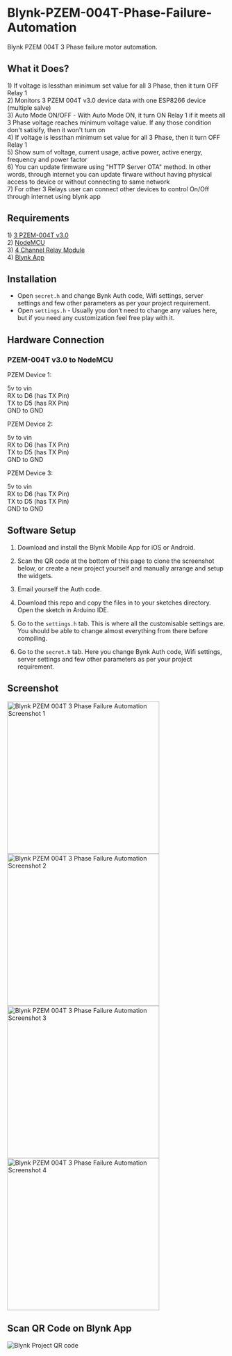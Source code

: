 # Blynk-PZEM-004T-Phase-Failure-Automation
Blynk PZEM 004T 3 Phase failure motor automation.  

<h2>What it Does?</h2>
1) If voltage is lessthan minimum set value for all 3 Phase, then it turn OFF Relay 1</br> 
2) Monitors 3 PZEM 004T v3.0 device data with one ESP8266 device (multiple salve)</br> 
3) Auto Mode ON/OFF - With Auto Mode ON, it turn ON Relay 1 if it meets all 3 Phase voltage reaches minimum voltage value. If any those condition don't satisify, then it won't turn on</br> 
4) If voltage is lessthan minimum set value for all 3 Phase, then it turn OFF Relay 1 </br>
5) Show sum of voltage, current usage, active power, active energy, frequency and power factor</br>
6) You can update firmware using "HTTP Server OTA" method. In other words, through internet you can update firware without having physical access to device or without connecting to same network</br>
7) For other 3 Relays user can connect other devices to control On/Off through internet using blynk app </br>

<h2>Requirements</h2>
1) <a href ="http://s.click.aliexpress.com/e/ElytDjIu">3 PZEM-004T v3.0</a></br> 
2) <a href="http://s.click.aliexpress.com/e/nlefJ4PI">NodeMCU</a></br> 
3) <a href="http://s.click.aliexpress.com/e/eK05ynRS">4 Channel Relay Module</a></br> 
4) <a href="https://play.google.com/store/apps/details?id=cc.blynk">Blynk App</a></br> 

<h2>Installation</h2>
<ul>
<li>Open <code>secret.h</code> and change Bynk Auth code, Wifi settings, server settings and few other parameters as per your project requirement. </li>
<li>Open <code>settings.h</code> - Usually you don't need to change any values here, but if you need any customization feel free play with it.</li>
</ul>

<h2>Hardware Connection</h2>

<h3><b>PZEM-004T v3.0</b> to <b>NodeMCU</b></h3>

PZEM Device 1:</br> 

5v to vin</br> 
RX to D6 (has TX Pin)</br> 
TX to D5 (has RX Pin)</br> 
GND to GND</br> 

PZEM Device 2:</br> 

5v to vin</br> 
RX to D6 (has TX Pin)</br> 
TX to D5 (has TX Pin)</br> 
GND to GND</br> 

PZEM Device 3:</br> 

5v to vin</br> 
RX to D6 (has TX Pin)</br> 
TX to D5 (has TX Pin)</br> 
GND to GND</br> 

<h2>Software Setup</h2>

1) Download and install the Blynk Mobile App for iOS or Android.</br> 

2) Scan the QR code at the bottom of this page to clone the screenshot below, or create a new project yourself and manually arrange and setup the widgets.</br> 

3) Email yourself the Auth code.</br> 

4) Download this repo and copy the files in to your sketches directory. Open the sketch in Arduino IDE.</br> 

5) Go to the <code>settings.h</code> tab. This is where all the customisable settings are. You should be able to change almost everything from there before compiling.</br> 

6) Go to the <code>secret.h</code> tab. Here you change Bynk Auth code, Wifi settings, server settings and few other parameters as per your project requirement.

<h2>Screenshot</h2>
<img src="/images/pzem-004t-3-phase-failure-automation-screenshot-1.png" alt="Blynk PZEM 004T 3 Phase Failure Automation Screenshot 1" title="Blynk PZEM 004T 3 Phase Failure Automation Screenshot 1" width="350" height="" style="max-width:100%;">

<img src="/images/pzem-004t-3-phase-failure-automation-screenshot-2.png" alt="Blynk PZEM 004T 3 Phase Failure Automation Screenshot 2" title="Blynk PZEM 004T 3 Phase Failure Automation Screenshot 2" width="350" height="" style="max-width:100%;">

<img src="/images/pzem-004t-3-phase-failure-automation-screenshot-3.png" alt="Blynk PZEM 004T 3 Phase Failure Automation Screenshot 3" title="Blynk PZEM 004T 3 Phase Failure Automation Screenshot 3" width="350" height="" style="max-width:100%;">

<img src="/images/pzem-004t-3-phase-failure-automation-screenshot-4.png" alt="Blynk PZEM 004T 3 Phase Failure Automation Screenshot 4" title="Blynk PZEM 004T 3 Phase Failure Automation Screenshot 4" width="350" height="" style="max-width:100%;">

<h2>Scan QR Code on Blynk App</h2>

<img src="/images/blynk-qr-code.png" alt="Blynk Project QR code" title="Blynk Project QR code" style="max-width:100%;"></a>
